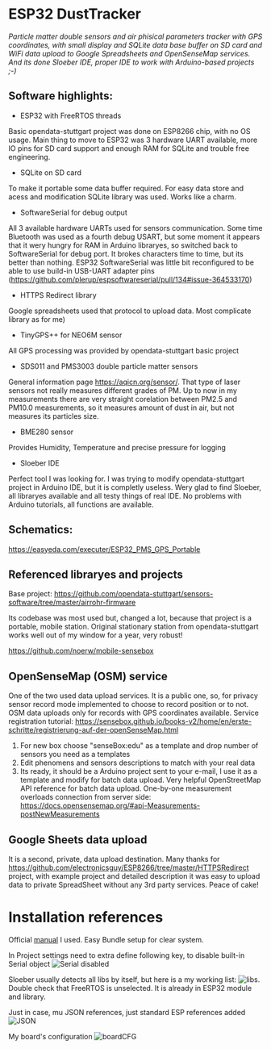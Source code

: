 # ESP32 DustTracker
*Particle matter double sensors and air phisical parameters tracker with GPS coordinates, with small display and SQLite data base buffer on SD card and WiFi data upload to Google Spreadsheets and OpenSenseMap services. And its done Sloeber IDE, proper IDE to work with Arduino-based projects ;-)*

Software highlights:
---
* ESP32 with FreeRTOS threads

Basic opendata-stuttgart project was done on ESP8266 chip, with no OS usage. Main thing to move to ESP32 was 3 hardware UART available, more IO pins for SD card support and enough RAM for SQLite and trouble free engineering.
* SQLite on SD card

To make it portable some data buffer required. For easy data store and acess and modification SQLite library was used. Works like a charm. 
* SoftwareSerial for debug output

All 3 available hardware UARTs used for sensors communication. Some time Bluetooth was used as a fourth debug USART, but some moment it appears that it wery hungry for RAM in Arduino libraryes, so switched back to SoftwareSerial for debug port. It brokes characters time to time, but its better than nothing.
ESP32 SoftwareSerial was little bit reconfigured to be able to use build-in USB-UART adapter pins (https://github.com/plerup/espsoftwareserial/pull/134#issue-364533170)

* HTTPS Redirect library

Google spreadsheets used that protocol to upload data. Most complicate library as for me)
* TinyGPS++ for NEO6M sensor

All GPS processing was provided by opendata-stuttgart basic project
* SDS011 and PMS3003 double particle matter sensors

General information page https://aqicn.org/sensor/. That type of laser sensors not really measures different grades of PM. Up to now in my measurements there are very straight corelation between PM2.5 and PM10.0 measurements, so it measures amount of dust in air, but not measures its particles size.
* BME280 sensor

Provides Humidity, Temperature and precise pressure for logging
* Sloeber IDE

Perfect tool I was looking for. I was trying to modify opendata-stuttgart project in Arduino IDE, but it is completly useless. Wery glad to find Sloeber, all libraryes available and all testy things of real IDE. No problems with Arduino tutorials, all functions are available.

Schematics:
------------------------
https://easyeda.com/executer/ESP32_PMS_GPS_Portable


Referenced libraryes and projects
---

Base project:
https://github.com/opendata-stuttgart/sensors-software/tree/master/airrohr-firmware

Its codebase was most used but, changed a lot, because that project is a portable, mobile station.
Original stationary station from opendata-stuttgart works well out of my window for a year, very robust!

https://github.com/noerw/mobile-sensebox


OpenSenseMap (OSM) service
---------------------------------
One of the two used data upload services. It is a public one, so, for privacy sensor record mode implemented to choose to record position or to not. OSM data uploads only for records with GPS coordinates available.
Service registration tutorial:
https://sensebox.github.io/books-v2/home/en/erste-schritte/registrierung-auf-der-openSenseMap.html
1) For new box choose "senseBox:edu" as a template and drop number of sensors you need as a templates 
2) Edit phenomens and sensors descriptions to match with your real data
3) Its ready, it should be a Arduino project sent to your e-mail, I use it as a template and modify for batch data upload.
Very helpful OpenStreetMap API reference for batch data upload. One-by-one measurement overloads connection from server side:
https://docs.opensensemap.org/#api-Measurements-postNewMeasurements

Google Sheets data upload
---------------------------
It is a second, private, data upload destination. Many thanks for https://github.com/electronicsguy/ESP8266/tree/master/HTTPSRedirect project, with example project and detailed description it was easy to upload data to private SpreadSheet without any 3rd party services. Peace of cake!


Installation references
==

Official [manual](http://eclipse.baeyens.it/stable.php?OS=Windows) I used. Easy Bundle setup for clear system.

In Project settings need to extra define following key, to disable built-in Serial object
![Serial disabled](https://github.com/executer-uno/ESP32_DustTracker/blob/master/SW_Serial%20to%20USB.png)

Sloeber usually detects all libs by itself, but here is a my working list:
![libs](https://github.com/executer-uno/ESP32_DustTracker/blob/master/Libraryes.png). Double check that FreeRTOS is unselected. It is already in ESP32 module and library.

Just in case, mu JSON references, just standard ESP references added
![JSON](https://github.com/executer-uno/ESP32_DustTracker/blob/master/JSON%20references.png)

My board's configuration
![boardCFG](https://github.com/executer-uno/ESP32_DustTracker/blob/master/BoardConfig.png)
